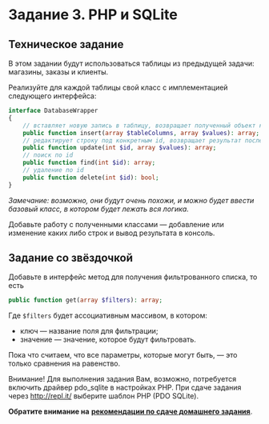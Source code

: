 # Задание 3. PHP и SQLite

## Техническое задание
В этом задании будут использоваться таблицы из предыдущей задачи: магазины, заказы и клиенты.

Реализуйте для каждой таблицы свой класс с имплементацией следующего интерфейса:
```php
interface DatabaseWrapper
{
    // вставляет новую запись в таблицу, возвращает полученный объект как массив
    public function insert(array $tableColumns, array $values): array;
    // редактирует строку под конкретным id, возвращает результат после изменения
    public function update(int $id, array $values): array;
    // поиск по id
    public function find(int $id): array;
    // удаление по id
    public function delete(int $id): bool;
}
```

*Замечание: возможно, они будут очень похожи, и можно будет ввести базовый класс, в котором будет лежать вся логика.*

Добавьте работу с полученными классами — добавление или изменение каких либо строк и вывод результата в консоль.

## Задание со звёздочкой
Добавьте в интерфейс метод для получения фильтрованного списка, то есть

```php
public function get(array $filters): array;
```

Где `$filters` будет ассоциативным массивом, в котором:
* ключ — название поля для фильтрации;
* значение — значение, которое будут фильтровать.

Пока что считаем, что все параметры, которые могут быть, — это только сравнения на равенство.

Внимание! Для выполнения задания Вам, возможно, потребуется включить драйвер pdo_sqlite в настройках PHP. При сдаче задания через http://repl.it/ выберите шаблон PHP (PDO SQLite).

**Обратите внимание на** [**рекомендации по сдаче домашнего задания**](../homework.md). 
